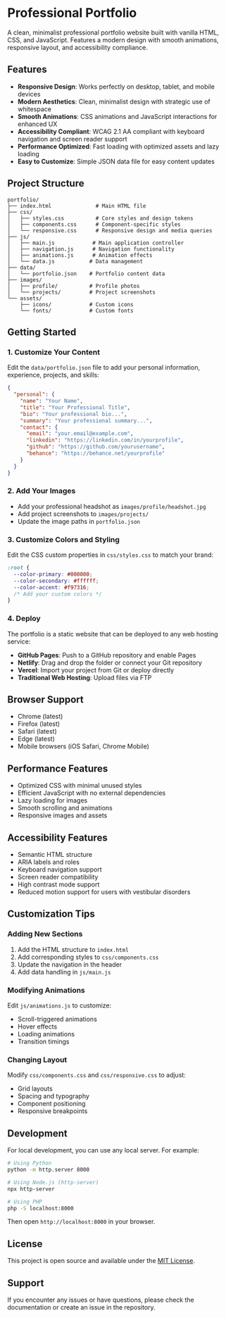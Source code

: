 # Professional Portfolio

A clean, minimalist professional portfolio website built with vanilla HTML, CSS, and JavaScript. Features a modern design with smooth animations, responsive layout, and accessibility compliance.

## Features

- **Responsive Design**: Works perfectly on desktop, tablet, and mobile devices
- **Modern Aesthetics**: Clean, minimalist design with strategic use of whitespace
- **Smooth Animations**: CSS animations and JavaScript interactions for enhanced UX
- **Accessibility Compliant**: WCAG 2.1 AA compliant with keyboard navigation and screen reader support
- **Performance Optimized**: Fast loading with optimized assets and lazy loading
- **Easy to Customize**: Simple JSON data file for easy content updates

## Project Structure

```
portfolio/
├── index.html              # Main HTML file
├── css/
│   ├── styles.css          # Core styles and design tokens
│   ├── components.css      # Component-specific styles
│   └── responsive.css      # Responsive design and media queries
├── js/
│   ├── main.js            # Main application controller
│   ├── navigation.js      # Navigation functionality
│   ├── animations.js      # Animation effects
│   └── data.js           # Data management
├── data/
│   └── portfolio.json    # Portfolio content data
├── images/
│   ├── profile/          # Profile photos
│   └── projects/         # Project screenshots
└── assets/
    ├── icons/            # Custom icons
    └── fonts/            # Custom fonts
```

## Getting Started

### 1. Customize Your Content

Edit the `data/portfolio.json` file to add your personal information, experience, projects, and skills:

```json
{
  "personal": {
    "name": "Your Name",
    "title": "Your Professional Title",
    "bio": "Your professional bio...",
    "summary": "Your professional summary...",
    "contact": {
      "email": "your.email@example.com",
      "linkedin": "https://linkedin.com/in/yourprofile",
      "github": "https://github.com/yourusername",
      "behance": "https://behance.net/yourprofile"
    }
  }
}
```

### 2. Add Your Images

- Add your professional headshot as `images/profile/headshot.jpg`
- Add project screenshots to `images/projects/`
- Update the image paths in `portfolio.json`

### 3. Customize Colors and Styling

Edit the CSS custom properties in `css/styles.css` to match your brand:

```css
:root {
  --color-primary: #000000;
  --color-secondary: #ffffff;
  --color-accent: #f97316;
  /* Add your custom colors */
}
```

### 4. Deploy

The portfolio is a static website that can be deployed to any web hosting service:

- **GitHub Pages**: Push to a GitHub repository and enable Pages
- **Netlify**: Drag and drop the folder or connect your Git repository
- **Vercel**: Import your project from Git or deploy directly
- **Traditional Web Hosting**: Upload files via FTP

## Browser Support

- Chrome (latest)
- Firefox (latest)
- Safari (latest)
- Edge (latest)
- Mobile browsers (iOS Safari, Chrome Mobile)

## Performance Features

- Optimized CSS with minimal unused styles
- Efficient JavaScript with no external dependencies
- Lazy loading for images
- Smooth scrolling and animations
- Responsive images and assets

## Accessibility Features

- Semantic HTML structure
- ARIA labels and roles
- Keyboard navigation support
- Screen reader compatibility
- High contrast mode support
- Reduced motion support for users with vestibular disorders

## Customization Tips

### Adding New Sections

1. Add the HTML structure to `index.html`
2. Add corresponding styles to `css/components.css`
3. Update the navigation in the header
4. Add data handling in `js/main.js`

### Modifying Animations

Edit `js/animations.js` to customize:
- Scroll-triggered animations
- Hover effects
- Loading animations
- Transition timings

### Changing Layout

Modify `css/components.css` and `css/responsive.css` to adjust:
- Grid layouts
- Spacing and typography
- Component positioning
- Responsive breakpoints

## Development

For local development, you can use any local server. For example:

```bash
# Using Python
python -m http.server 8000

# Using Node.js (http-server)
npx http-server

# Using PHP
php -S localhost:8000
```

Then open `http://localhost:8000` in your browser.

## License

This project is open source and available under the [MIT License](LICENSE).

## Support

If you encounter any issues or have questions, please check the documentation or create an issue in the repository.